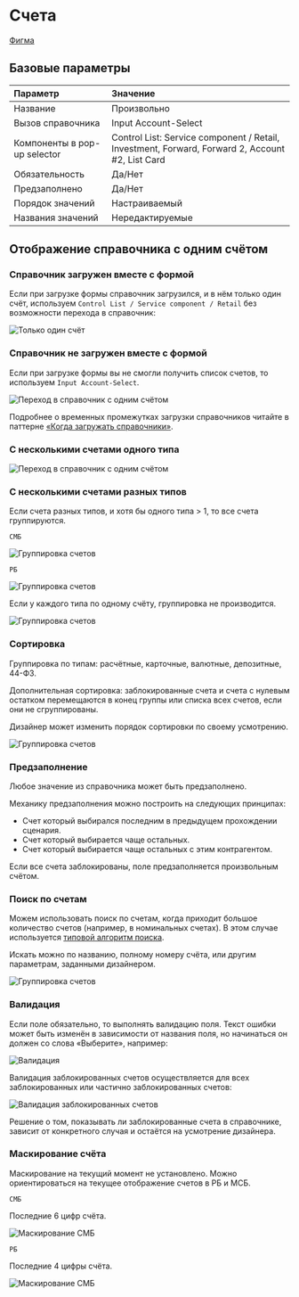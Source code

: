 # Счета

[Фигма](https://www.figma.com/design/vcJnk1pjqywou7To3O52Rq/%D0%A1%D0%BF%D1%80%D0%B0%D0%B2%D0%BE%D1%87%D0%BD%D0%B8%D0%BA%D0%B8?node-id=906-24499&node-type=section&t=lOvmFshvJ0XCfVwi-11)

## Базовые параметры

| Параметр          | Значение        |
|:----------------- |:----------------|
| Название          | Произвольно     |
| Вызов справочника | Input Account-Select|
| Компоненты в pop-up selector | Control List: Service component / Retail, Investment, Forward, Forward 2, Account #2, List Card|
| Обязательность    | Да/Нет          |
| Предзаполнено     | Да/Нет          |
| Порядок значений  | Настраиваемый   |
| Названия значений | Нередактируемые |

## Отображение справочника с одним счётом

### Справочник загружен вместе с формой

Если при загрузке формы справочник загрузился, и в нём только один счёт, используем `Control List / Service component / Retail` без возможности перехода в справочник:

![Только один счёт](./only-one-bill.png)

### Справочник не загружен вместе с формой

Если при загрузке формы вы не смогли получить список счетов, то используем `Input Account-Select`.

![Переход в справочник с одним счётом](./go-to-the-directory-with-one-account.png)

Подробнее о временных промежутках загрузки справочников читайте в паттерне [«Когда загружать справочники»](../when-to-upload/index.md).

### С несколькими счетами одного типа

![Переход в справочник с одним счётом](./multiple-accounts-of-the-same-type.png)

### С несколькими счетами разных типов

Если счета разных типов, и хотя бы одного типа > 1, то все счета группируются.

`СМБ`

![Группировка счетов](./multiple-accounts-of-the-different-type-SMB.png)

`РБ`

![Группировка счетов](./multiple-accounts-of-the-different-type-RB.png)

Если у каждого типа по одному счёту, группировка не производится.

![Группировка счетов](./without-group.png)

### Сортировка

Группировка по типам: расчётные, карточные, валютные, депозитные, 44-ФЗ.

Дополнительная сортировка: заблокированные счета и счета с нулевым остатком перемещаются в конец группы или списка всех счетов, если они не сгруппированы.

Дизайнер может изменить порядок сортировки по своему усмотрению.

![Группировка счетов](./sort.png)

### Предзаполнение

Любое значение из справочника может быть предзаполнено.

Механику предзаполнения можно построить на следующих принципах:

* Счет который выбирался последним в предыдущем прохождении сценария.
* Счет который выбирается чаще остальных.
* Счет который выбирается чаще остальных с этим контрагентом.

Если все счета заблокированы, поле предзаполняется произвольным счётом.

### Поиск по счетам

Можем использовать поиск по счетам, когда приходит большое количество счетов (например, в номинальных счетах). В этом случае используется [типовой алгоритм поиска](../search/index.md).

Искать можно по названию, полному номеру счёта, или другим параметрам, заданными дизайнером.

![Группировка счетов](./search.png)

### Валидация

Если поле обязательно, то выполнять валидацию поля. Текст ошибки может быть изменён в зависимости от названия поля, но начинаться он должен со слова «Выберите», например:

![Валидация](./validacia.png)

Валидация заблокированных счетов осуществляется для всех заблокированных или частично заблокированных счетов:

![Валидация заблокированных счетов](./block-acc.png)

Решение о том, показывать ли заблокированные счета в справочнике, зависит от конкретного случая и остаётся на усмотрение дизайнера.

### Маскирование счёта

Маскирование на текущий момент не установлено.
Можно ориентироваться на текущее отображение счетов в РБ и МСБ.

`СМБ`

Последние 6 цифр счёта.

![Маскирование СМБ](./mask-smb.png)

`РБ`

Последние 4 цифры счёта.

![Маскирование СМБ](./mask-rb.png)
